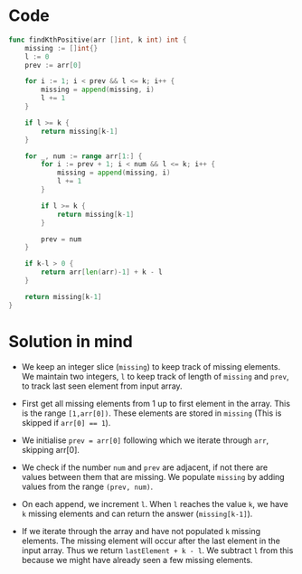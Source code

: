 Code
====

```go
func findKthPositive(arr []int, k int) int {
	missing := []int{}
	l := 0
	prev := arr[0]

	for i := 1; i < prev && l <= k; i++ {
		missing = append(missing, i)
		l += 1
	}

	if l >= k {
		return missing[k-1]
	}

	for _, num := range arr[1:] {
		for i := prev + 1; i < num && l <= k; i++ {
			missing = append(missing, i)
			l += 1
		}

		if l >= k {
			return missing[k-1]
		}

		prev = num
	}

	if k-l > 0 {
		return arr[len(arr)-1] + k - l
	}

	return missing[k-1]
}
```

Solution in mind
================

-	We keep an integer slice (`missing`) to keep track of missing elements. We maintain two integers, `l` to keep track of length of `missing` and `prev`, to track last seen element from input array.

-	First get all missing elements from 1 up to first element in the array. This is the range `[1,arr[0])`. These elements are stored in `missing` (This is skipped if `arr[0] == 1`).

-	We initialise `prev = arr[0]` following which we iterate through `arr`, skipping arr[0].

-	We check if the number `num` and `prev` are adjacent, if not there are values between them that are missing. We populate `missing` by adding values from the range `(prev, num)`.

-	On each append, we increment `l`. When `l` reaches the value `k`, we have `k` missing elements and can return the answer (`missing[k-1]`).

-	If we iterate through the array and have not populated `k` missing elements. The missing element will occur after the last element in the input array. Thus we return `lastElement + k - l`. We subtract `l` from this because we might have already seen a few missing elements.
